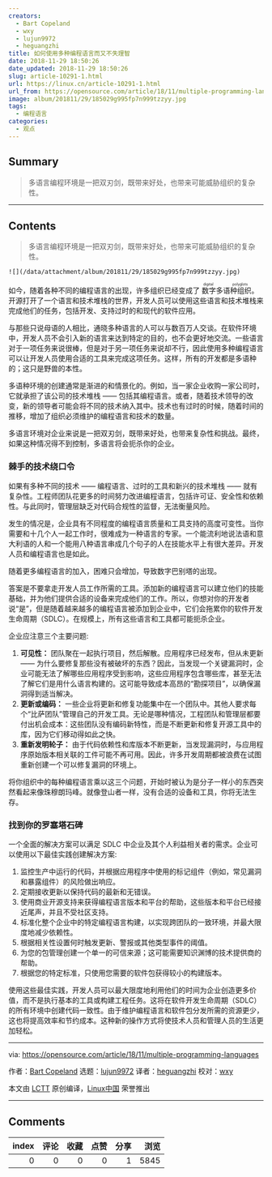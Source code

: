 ```yaml
---
creators:
  - Bart Copeland
  - wxy
  - lujun9972
  - heguangzhi
title: 如何使用多种编程语言而又不失理智
date: 2018-11-29 18:50:26
date_updated: 2018-11-29 18:50:26
slug: article-10291-1.html
url: https://linux.cn/article-10291-1.html
url_from: https://opensource.com/article/18/11/multiple-programming-languages
image: album/201811/29/185029g995fp7n999tzzyy.jpg
tags:
  - 编程语言
categories:
  - 观点
---
```


## Summary

> 多语言编程环境是一把双刃剑，既带来好处，也带来可能威胁组织的复杂性。

***

<!-- more -->

## Contents

> 
> 多语言编程环境是一把双刃剑，既带来好处，也带来可能威胁组织的复杂性。
> 
> 
> 

`![](/data/attachment/album/201811/29/185029g995fp7n999tzzyy.jpg)`

如今，随着各种不同的编程语言的出现，许多组织已经变成了<ruby> 数字多语种组织 <rt>  digital polyglots </rt></ruby>。开源打开了一个语言和技术堆栈的世界，开发人员可以使用这些语言和技术堆栈来完成他们的任务，包括开发、支持过时的和现代的软件应用。

与那些只说母语的人相比，通晓多种语言的人可以与数百万人交谈。在软件环境中，开发人员不会引入新的语言来达到特定的目的，也不会更好地交流。一些语言对于一项任务来说很棒，但是对于另一项任务来说却不行，因此使用多种编程语言可以让开发人员使用合适的工具来完成这项任务。这样，所有的开发都是多语种的；这只是野兽的本性。

多语种环境的创建通常是渐进的和情景化的。例如，当一家企业收购一家公司时，它就承担了该公司的技术堆栈 —— 包括其编程语言。或者，随着技术领导的改变，新的领导者可能会将不同的技术纳入其中。技术也有过时的时候，随着时间的推移，增加了组织必须维护的编程语言和技术的数量。

多语言环境对企业来说是一把双刃剑，既带来好处，也带来复杂性和挑战。最终，如果这种情况得不到控制，多语言将会扼杀你的企业。

### 棘手的技术绕口令

如果有多种不同的技术 —— 编程语言、过时的工具和新兴的技术堆栈 —— 就有复杂性。工程师团队花更多的时间努力改进编程语言，包括许可证、安全性和依赖性。与此同时，管理层缺乏对代码合规性的监督，无法衡量风险。

发生的情况是，企业具有不同程度的编程语言质量和工具支持的高度可变性。当你需要和十几个人一起工作时，很难成为一种语言的专家。一个能流利地说法语和意大利语的人和一个能用八种语言串成几个句子的人在技能水平上有很大差异。开发人员和编程语言也是如此。

随着更多编程语言的加入，困难只会增加，导致数字巴别塔的出现。

答案是不要拿走开发人员工作所需的工具。添加新的编程语言可以建立他们的技能基础，并为他们提供合适的设备来完成他们的工作。所以，你想对你的开发者说“是”，但是随着越来越多的编程语言被添加到企业中，它们会拖累你的软件开发生命周期（SDLC）。在规模上，所有这些语言和工具都可能扼杀企业。

企业应注意三个主要问题:

1. **可见性：** 团队聚在一起执行项目，然后解散。应用程序已经发布，但从未更新 —— 为什么要修复那些没有被破坏的东西？因此，当发现一个关键漏洞时，企业可能无法了解哪些应用程序受到影响，这些应用程序包含哪些库，甚至无法了解它们是用什么语言构建的。这可能导致成本高昂的“勘探项目”，以确保漏洞得到适当解决。
2. **更新或编码：** 一些企业将更新和修复功能集中在一个团队中。其他人要求每个“比萨团队”管理自己的开发工具。无论是哪种情况，工程团队和管理层都要付出机会成本：这些团队没有编码新特性，而是不断更新和修复开源工具中的库，因为它们移动得如此之快。
3. **重新发明轮子：** 由于代码依赖性和库版本不断更新，当发现漏洞时，与应用程序原始版本相关联的工件可能不再可用。因此，许多开发周期都被浪费在试图重新创建一个可以修复漏洞的环境上。

将你组织中的每种编程语言乘以这三个问题，开始时被认为是分子一样小的东西突然看起来像珠穆朗玛峰。就像登山者一样，没有合适的设备和工具，你将无法生存。

### 找到你的罗塞塔石碑

一个全面的解决方案可以满足 SDLC 中企业及其个人利益相关者的需求。企业可以使用以下最佳实践创建解决方案:

1. 监控生产中运行的代码，并根据应用程序中使用的标记组件（例如，常见漏洞和暴露组件）的风险做出响应。
2. 定期接收更新以保持代码的最新和无错误。
3. 使用商业开源支持来获得编程语言版本和平台的帮助，这些版本和平台已经接近尾声，并且不受社区支持。
4. 标准化整个企业中的特定编程语言构建，以实现跨团队的一致环境，并最大限度地减少依赖性。
5. 根据相关性设置何时触发更新、警报或其他类型事件的阈值。
6. 为您的包管理创建一个单一的可信来源；这可能需要知识渊博的技术提供商的帮助。
7. 根据您的特定标准，只使用您需要的软件包获得较小的构建版本。

使用这些最佳实践，开发人员可以最大限度地利用他们的时间为企业创造更多价值，而不是执行基本的工具或构建工程任务。这将在软件开发生命周期（SDLC）的所有环境中创建代码一致性。由于维护编程语言和软件包分发所需的资源更少，这也将提高效率和节约成本。这种新的操作方式将使技术人员和管理人员的生活更加轻松。

---

via: <https://opensource.com/article/18/11/multiple-programming-languages>

作者：[Bart Copeland](https://opensource.com/users/bartcopeland) 选题：[lujun9972](https://github.com/lujun9972) 译者：[heguangzhi](https://github.com/heguangzhi) 校对：[wxy](https://github.com/wxy)

本文由 [LCTT](https://github.com/LCTT/TranslateProject) 原创编译，[Linux中国](https://linux.cn/) 荣誉推出

***

## Comments


|   index |   评论 |   收藏 |   点赞 |   分享 |   浏览 |
|--------:|-------:|-------:|-------:|-------:|-------:|
|       0 |      0 |      0 |      0 |      1 |   5845 |
